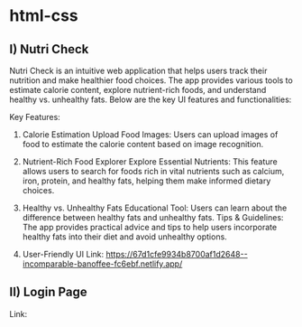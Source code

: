 # html-css

## I) Nutri Check
Nutri Check is an intuitive web application that helps users track their nutrition and make healthier food choices. The app provides various tools to estimate calorie content, explore nutrient-rich foods, and understand healthy vs. unhealthy fats. Below are the key UI features and functionalities:

Key Features:
1. Calorie Estimation
Upload Food Images: Users can upload images of food to estimate the calorie content based on image recognition.

2. Nutrient-Rich Food Explorer
Explore Essential Nutrients: This feature allows users to search for foods rich in vital nutrients such as calcium, iron, protein, and healthy fats, helping them make informed dietary choices.

3. Healthy vs. Unhealthy Fats
Educational Tool: Users can learn about the difference between healthy fats  and unhealthy fats.
Tips & Guidelines: The app provides practical advice and tips to help users incorporate healthy fats into their diet and avoid unhealthy options.

4. User-Friendly UI
Link: https://67d1cfe9934b8700af1d2648--incomparable-banoffee-fc6ebf.netlify.app/

## II) Login Page
Link: 
